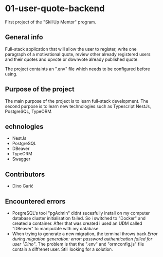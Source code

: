 # 01-user-quote-backend
First project of the "SkillUp Mentor" program.

## General info
Full-stack application that will allow the user to register, write one paragraph of a motivational quote, review other already registered users and their quotes and upvote or downvote already published quote.

The project containts an ".env" file which needs to be configured before using. 

## Purpose of the project
The main purpose of the project is to learn full-stack development. The second purpose is to learn new technologies such as Typescript NestJs, PostgreSQL, TypeORM.

## echnologies
- NestJs
- PostgreSQL
- DBeaver
- TypeORM
- Swagger

## Contributors
- Dino Garić

## Encountered errors
- PosgreSQL's tool "pgAdmin" didnt sucesfully install on my computer database cluster initialisation failed. So i switched to "Docker" and created a container. After that was created i used an UDM called "DBeaver" to manipulate with my database.
- When trying to generate a new migration, the terminal throws back *Error during migration generation: error: password authentication failed for user "Dino"*. The problem is that the ".env" and "ormconfig.js" file contain a diffrenet user. Still looking for a solution.

